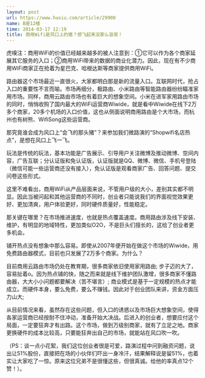 ```yaml
---
layout: post
url: https://www.huxiu.com/article/29900
name: B座12楼
time: 2014-03-17 12:19
title: 商用Wifi是风口上的猪？想飞起来没那么容易！
---
```

虎嗅注：商用WiFi的价值已经越来越多的被人注意到：①它可以作为各个商家延展其它服务的入口；②商用WiFi带来的数据的商业化潜力。因此，现在有不少商用WiFi商家正在抢着为星巴克、哈根达斯等商家提供商用WiFi。

路由器这个市场最近一直很火，大家都明白那是新的流量入口。互联网时代，抢占入口的重要性不言而喻。市场再细分，极路由、小米路由等智能路由器纷纷瞄准家用市场。同样，商用云路由市场也有着巨大的想象空间。小米在进军家用路由市场的同时，悄悄收购了国内最大的WiFi运营商Wiwide，就是看中Wiwide在线下2万多个商家，20多个机场的入口价值，这也从侧面说明商用路由是个大市场，而杭州也有树熊、WifiSong这些运营商。

那究竟谁会成为风口上“会飞的那头猪”？来参加我们微路演的“Shopwifi名店热点”，是想在风口上飞一飞。

玩法是传统的玩法，基本功能是广告展示、引导用户关注微博及推动微博、空间内容，广告互联；分认证版和免认证版，认证版就是QQ、微博、微信、手机号登陆（微信可能一些运营商还没有接入），免认证版是观看商家广告、回答问题、提交问卷这些形式。

这里不难看出，商用WiFi从产品层面来说，不管用户级的大小，差别其实都不明显。因此当被问起和其他运营商的不同时，创业者只能说我们的界面视觉效果更好、更加清爽，用户体验更好，同时硬件质量好，性能稳定。

那关键在哪里？在市场推进速度，也就是热点覆盖速度。商用路由涉及线下安装、维护，有明显的地域特性，更加类似O2O，不是巨头们擅长的，这给了创业者更多机会。

铺开热点没有想象中那么容易。即使从2007年便开始在做这个市场的Wiwide，用免费路由器模式，目前也只发展了2万多个商家。为什么？

目前商用云路由市场仍处在教育期，很多商家依旧使用家用路由; 步子迈的大了，容易扯着o。因为热点铺的快，随之而来就是线下维护团队激增，很多商家不懂路由器，大大小小问题都要解决（苦不堪言）; 商业模式是基于一定规模的热点才能成立。而硬件本身，要么免费，要么不赚钱。因此对于创业团队来讲，资金方面压力山大;

从目前情况来看，虽然存在这些问题，但入口的诱惑以及市场巨大想象空间，使得各家运营商已经按耐不住冲动，准备开始大决战。后进入的创业者，想要应付这个局面，一定要狂奔才有出路。这个市场，做到万级别商家，就有了立足之地。商家更换硬件的成本比较高，只要能狂奔出自己的市场，就能站在风口吹一吹。

（PS：谈一点小花絮，我们这位创业者很是可爱，路演过程中问到融资问题，说出让51%股份，直接把在场的小伙伴们吓出一身冷汗，结果解释说是留51%，也着实让大家吃了一惊。原来这位兄弟不是很懂这些，但很真诚。给他的率真点12个赞！）。

